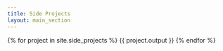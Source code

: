 ```yaml
---
title: Side Projects
layout: main_section
---
```

{% for project in site.side_projects %}
  {{ project.output }}
{% endfor %}
